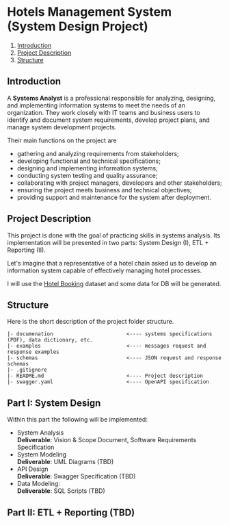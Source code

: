 # Hotels Management System (System Design Project)

1. [Introduction](https://github.com/VictoriaLebedeva/hotel-management-system/blob/main/README.md#introduction)
2. [Project Description](https://github.com/VictoriaLebedeva/hotel-management-system/blob/main/README.md#project-description)
3. [Structure](https://github.com/VictoriaLebedeva/hotel-management-system/blob/main/README.md#structure)

## Introduction

A **Systems Analyst** is a professional responsible for analyzing, designing, and implementing information systems to meet the needs of an organization. They work closely with IT teams and business users to identify and document system requirements, develop project plans, and manage system development projects.

Their main functions on the project are

- gathering and analyzing requirements from stakeholders;
- developing functional and technical specifications;
- designing and implementing information systems;
- conducting system testing and quality assurance;
- collaborating with project managers, developers and other stakeholders;
- ensuring the project meets business and technical objectives;
- providing support and maintenance for the system after deployment.

## Project Description

This project is done with the goal of practicing skills in systems analysis. Its implementation will be presented in two parts: System Design (I), ETL + Reporting (II).

Let's imagine that a representative of a hotel chain asked us to develop an information system capable of effectively managing hotel processes. 

I will use the [Hotel Booking](https://www.kaggle.com/datasets/mojtaba142/hotel-booking) dataset and some data for DB will be generated.

## Structure
Here is the short description of the project folder structure.
```
|- documenation                        <---- systems specifications (PDF), data dictionary, etc. 
|- examples                            <---- messages request and response examples
|- schemas                             <---- JSON request and response schemas                
|- .gitignore
|- README.md                           <---- Project description
|- swagger.yaml                        <---- OpenAPI specification  
```
## Part I: System Design 
Within this part the following will be implemented:

- System Analysis  
  **Deliverable**: Vision & Scope Document, Software Requirements Specification
- System Modeling  
  **Deliverable**: UML Diagrams (TBD)
- API Design  
  **Deliverable**: Swagger Specification (TBD)
- Data Modeling:  
  **Deliverable**: SQL Scripts (TBD)
  
 ## Part II: ETL + Reporting (TBD)
